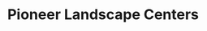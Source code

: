 ---
title: "Pioneer Landscape Centers"
url: /gilbert/pioneer-landscape-centers/
shop: Garten-Center
---